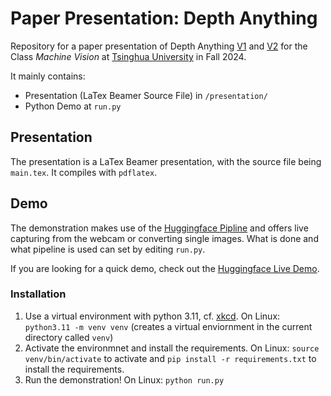 # Paper Presentation: Depth Anything

Repository for a paper presentation of Depth Anything [V1](https://arxiv.org/abs/2401.10891) and [V2](https://arxiv.org/abs/2406.09414) for the Class _Machine Vision_ at [Tsinghua University](https://www.tsinghua.edu.cn/en/) in Fall 2024.

It mainly contains:

- Presentation (LaTex Beamer Source File) in `/presentation/`
- Python Demo at `run.py`

## Presentation

The presentation is a LaTex Beamer presentation, with the source file being `main.tex`. It compiles with `pdflatex`.

## Demo

The demonstration makes use of the [Huggingface Pipline](https://huggingface.co/docs/transformers/model_doc/depth_anything_v2) and offers live capturing from the webcam or converting single images. What is done and what pipeline is used can set by editing `run.py`.

If you are looking for a quick demo, check out the [Huggingface Live Demo](https://huggingface.co/spaces/depth-anything/Depth-Anything-V2).

### Installation

1. Use a virtual environment with python 3.11, cf. [xkcd](https://xkcd.com/1987/). On Linux: `python3.11 -m venv venv` (creates a virtual enviornment in the current directory called `venv`)
2. Activate the environmnet and install the requirements. On Linux: `source venv/bin/activate` to activate and `pip install -r requirements.txt` to install the requirements.
3. Run the demonstration! On Linux: `python run.py`
